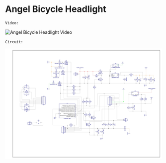 # Angel Bicycle Headlight
	Video:
![Angel Bicycle Headlight Video](https://img.youtube.com/vi/RRmrs38E31U/0.jpg)

	Circuit:
![Angel Bicycle Headlight Image](https://raw.githubusercontent.com/byNickSan/Angel-Motorcycle-Headlight/master/Angel-Motorcycle-Headlight/Bicycle%20headlight.jpg)
